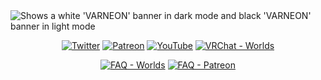 <picture>
 <source media="(prefers-color-scheme: dark)" srcset="https://user-images.githubusercontent.com/26690821/197570983-f0a745e3-7272-43c2-b48f-62640db4b5c9.svg">
 <img alt="Shows a white 'VARNEON' banner in dark mode and black 'VARNEON' banner in light mode" src="https://user-images.githubusercontent.com/26690821/213087338-67c9d603-84ec-40d1-920f-837eefa99102.svg">
</picture>

<div align="center">

[![Twitter](https://img.shields.io/static/v1?style=for-the-badge&label=@Varneon&message=3.7K&color=1b9df0&logo=twitter)](https://twitter.com/Varneon)
[![Patreon](https://img.shields.io/static/v1?style=for-the-badge&label=Varneon&message=50&color=ff424e&logo=patreon)](https://www.patreon.com/Varneon)
[![YouTube](https://img.shields.io/static/v1?style=for-the-badge&label=Varneon&message=1.2K&color=f20000&logo=youtube)](https://www.youtube.com/Varneon)
[![VRChat - Worlds](https://img.shields.io/static/v1?style=for-the-badge&label=VRChat&message=Worlds&color=064b5c)](https://vrchat.com/home/search/Varneon)

</div>

<div align="center">

[![FAQ - Worlds](https://img.shields.io/static/v1?style=flat-square&label=FAQ&message=Worlds&color=064b5c)](https://github.com/Varneon/Varneon/wiki/Frequently-Asked-Questions-%7C-Worlds)
[![FAQ - Patreon](https://img.shields.io/static/v1?style=flat-square&label=FAQ&message=Patreon&color=ff424e)](https://github.com/Varneon/Varneon/wiki/Frequently-Asked-Questions-%7C-Patreon)

</div>
